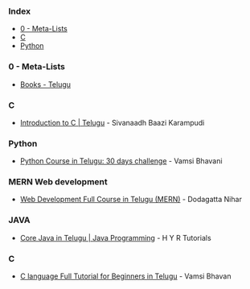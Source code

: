 ### Index

* [0 - Meta-Lists](#0---meta-lists)
* [C](#c)
* [Python](#python)


### 0 - Meta-Lists

* [Books - Telugu](https://sites.google.com/nptel.iitm.ac.in/translated-ebook/telugu)


### <a id="c"></a>C

* [Introduction to C \| Telugu](https://www.computerintelugu.com/2012/11/cmenu.html) - Sivanaadh Baazi Karampudi


### <a id="python"></a>Python

* [Python Course in Telugu: 30 days challenge](https://www.youtube.com/playlist?list=PLNgoFk5SYUglQOaXSY8lAlPXmK6tQBHaw) - Vamsi Bhavani


### <a id="MERN"></a>MERN Web development

* [Web Development Full Course in Telugu (MERN)](https://youtube.com/playlist?list=PL2Kd-KQLppEFbfdJHywOu6b_GAjn3LxE1&si=btWBIKe1EbMntfys) - Dodagatta Nihar


### <a id="JAVA"></a>JAVA

* [Core Java in Telugu | Java Programming](https://youtube.com/playlist?list=PLz8gl4BEGkEGYXNZrIRHJUSoxS_FPBrDy&si=w9idhgQmPCsUzEZX) - H Y R Tutorials


### <a id="cpp"></a>C

* [C language Full Tutorial for Beginners in Telugu](https://youtube.com/playlist?list=PLNgoFk5SYUglsFq6H2WkQODuzsQyyRrPl&si=5hm0I7G_8ksFzk6v) - Vamsi Bhavan
